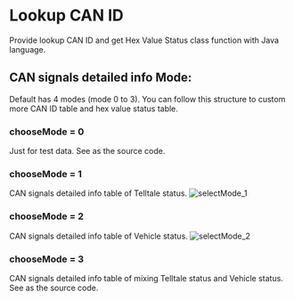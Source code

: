 # Lookup CAN ID 
Provide lookup CAN ID and get Hex Value Status class function with Java language.

## CAN signals detailed info Mode: 
Default has 4 modes (mode 0 to 3). You can follow this structure to custom more CAN ID table and hex value status table. 

### chooseMode = 0 
Just for test data. See as the source code. 

### chooseMode = 1 
CAN signals detailed info table of Telltale status.
![selectMode_1](https://github.com/dawi9840/lookupCanId/assets/19554347/c8e17b9e-0c1e-472f-b1bb-4b13b7e8341d) 


### chooseMode = 2 
CAN signals detailed info table of Vehicle status.
![selectMode_2](https://github.com/dawi9840/lookupCanId/assets/19554347/31ad0d4b-ff8f-4196-8d6c-f157d7267611) 


### chooseMode = 3 
CAN signals detailed info table of mixing Telltale status and Vehicle status. See as the source code. 

